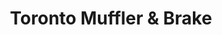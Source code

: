 ---
title: "Toronto Muffler & Brake"
url: /etobicoke/toronto-muffler-und-brake/
shop: Autowerkstatt
---